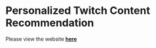 # Personalized Twitch Content Recommendation
Please view the website **[here](http://18.117.148.90/)**